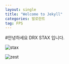 ```yaml
---
layout: single
title: "Welcome to Jekyll"
categories: 발로란트
tag: FPS
---
```

#안녕하세요 DRX STAX 입니다.

![stax](C:\Users\cftxs\Desktop\소프웹과제\thjjm.github.io\images\2022-11-13-first\stax.png)

![zest](C:\Users\cftxs\Desktop\소프웹과제\thjjm.github.io\images\2022-11-13-first\zest.png)

